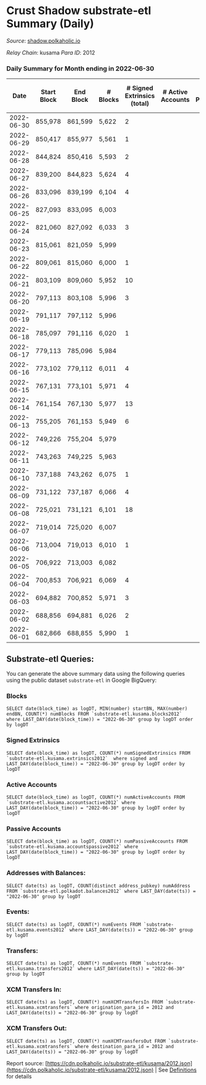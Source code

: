 # Crust Shadow substrate-etl Summary (Daily)

_Source_: [shadow.polkaholic.io](https://shadow.polkaholic.io)

*Relay Chain*: kusama
*Para ID*: 2012



### Daily Summary for Month ending in 2022-06-30


| Date | Start Block | End Block | # Blocks | # Signed Extrinsics (total) | # Active Accounts | # Passive | # New | # Addresses with Balances | # Events | # Transfers | # XCM Transfers In | # XCM Transfers Out | Issues | 
| ---- | ----------- | --------- | -------- | --------------------------- | ----------------- | --------- | ----- | ------------------------- | -------- | ----------- | ------------------ | ------------------- | ------ |
| 2022-06-30 | 855,978 | 861,599 | 5,622 | 2 |  |  |  | 1,430 | 11,263 | 2 ($219.98) | 1 ($4.15) | 2 ($219.98) |  |
| 2022-06-29 | 850,417 | 855,977 | 5,561 | 1 |  |  |  | 1,430 | 11,136 | 1 ($0.94) | 2 ($74.92) |   |  |
| 2022-06-28 | 844,824 | 850,416 | 5,593 | 2 |  |  |  | 1,431 | 11,211 | 2 ($1.97) | 3 ($421.89) | 1 ($0.04) |  |
| 2022-06-27 | 839,200 | 844,823 | 5,624 | 4 |  |  |  | 1,430 | 11,287 | 4 ($168.81) | 4 ($242.37) | 2 ($168.81) |  |
| 2022-06-26 | 833,096 | 839,199 | 6,104 | 4 |  |  |  | 1,430 | 12,236 | 3 ($0.07) | 1 ($290.36) | 1 ($0.02) |  |
| 2022-06-25 | 827,093 | 833,095 | 6,003 |  |  |  |  | 1,429 | 12,025 |   | 5 ($524.53) |   |  |
| 2022-06-24 | 821,060 | 827,092 | 6,033 | 3 |  |  |  | 1,428 | 12,086 | 1 (-) | 1 ($135.04) |   |  |
| 2022-06-23 | 815,061 | 821,059 | 5,999 |  |  |  |  | 1,427 | 12,001 |   |   |   |  |
| 2022-06-22 | 809,061 | 815,060 | 6,000 | 1 |  |  |  | 1,427 | 12,023 | 1 ($96.47) | 4 ($169.30) | 1 ($96.47) |  |
| 2022-06-21 | 803,109 | 809,060 | 5,952 | 10 |  |  |  | 1,426 | 11,966 | 3 ($14.99) | 1 ($0.98) | 2 ($14.98) |  |
| 2022-06-20 | 797,113 | 803,108 | 5,996 | 3 |  |  |  | 1,425 | 12,023 | 1 ($0.05) | 4 ($224.01) |   |  |
| 2022-06-19 | 791,117 | 797,112 | 5,996 |  |  |  |  | 1,424 | 11,994 |   |   |   |  |
| 2022-06-18 | 785,097 | 791,116 | 6,020 | 1 |  |  |  | 1,424 | 12,048 | 1 ($1.01) |   | 1 ($1.01) |  |
| 2022-06-17 | 779,113 | 785,096 | 5,984 |  |  |  |  | 1,424 | 11,970 |   |   |   |  |
| 2022-06-16 | 773,102 | 779,112 | 6,011 | 4 |  |  |  | 1,424 | 12,060 |   |   |   |  |
| 2022-06-15 | 767,131 | 773,101 | 5,971 | 4 |  |  |  | 1,424 | 14,549 | 1,293 ($53,276.11) |   | 1 ($4.73) |  |
| 2022-06-14 | 761,154 | 767,130 | 5,977 | 13 |  |  |  | 1,422 | 12,036 | 3 ($6.85) | 2 ($0.01) |   |  |
| 2022-06-13 | 755,205 | 761,153 | 5,949 | 6 |  |  |  | 1,419 | 11,929 |   | 1 ($1.01) |   |  |
| 2022-06-12 | 749,226 | 755,204 | 5,979 |  |  |  |  | 1,418 | 11,964 |   | 1 ($0.01) |   |  |
| 2022-06-11 | 743,263 | 749,225 | 5,963 |  |  |  |  | 1,417 | 11,931 |   | 1 ($4.92) |   |  |
| 2022-06-10 | 737,188 | 743,262 | 6,075 | 1 |  |  |  | 1,417 | 12,159 | 1 ($0.02) |   | 1 ($0.02) |  |
| 2022-06-09 | 731,122 | 737,187 | 6,066 | 4 |  |  |  | 1,417 | 12,159 |   | 1 ($1.76) |   |  |
| 2022-06-08 | 725,021 | 731,121 | 6,101 | 18 |  |  |  | 1,416 | 12,314 |   | 2 ($18.74) | 1 ($1.15) |  |
| 2022-06-07 | 719,014 | 725,020 | 6,007 |  |  |  |  | 1,414 | 12,024 |   | 2 ($1,328.04) |   |  |
| 2022-06-06 | 713,004 | 719,013 | 6,010 | 1 |  |  |  | 1,413 | 12,035 |   | 2 ($121.04) | 1 ($0.12) |  |
| 2022-06-05 | 706,922 | 713,003 | 6,082 |  |  |  |  | 1,413 | 12,171 |   | 1 ($0.12) |   |  |
| 2022-06-04 | 700,853 | 706,921 | 6,069 | 4 |  |  |  | 1,412 | 12,171 | 1 ($115.65) |   | 1 ($2.22) |  |
| 2022-06-03 | 694,882 | 700,852 | 5,971 | 3 |  |  |  | 1,411 | 11,981 |   | 6 ($467.92) | 1 ($75.17) |  |
| 2022-06-02 | 688,856 | 694,881 | 6,026 | 2 |  |  |  | 1,409 | 12,070 |   | 1 ($11.75) | 1 ($11.66) |  |
| 2022-06-01 | 682,866 | 688,855 | 5,990 | 1 |  |  |  | 1,409 | 11,992 | 1 ($0.12) | 1 ($1,564.65) |   |  |

## Substrate-etl Queries:
You can generate the above summary data using the following queries using the public dataset `substrate-etl` in Google BigQuery:


### Blocks
```
SELECT date(block_time) as logDT, MIN(number) startBN, MAX(number) endBN, COUNT(*) numBlocks FROM `substrate-etl.kusama.blocks2012`  where LAST_DAY(date(block_time)) = "2022-06-30" group by logDT order by logDT
```


### Signed Extrinsics
```
SELECT date(block_time) as logDT, COUNT(*) numSignedExtrinsics FROM `substrate-etl.kusama.extrinsics2012`  where signed and LAST_DAY(date(block_time)) = "2022-06-30" group by logDT order by logDT
```


### Active Accounts
```
SELECT date(block_time) as logDT, COUNT(*) numActiveAccounts FROM `substrate-etl.kusama.accountsactive2012` where LAST_DAY(date(block_time)) = "2022-06-30" group by logDT order by logDT
```


### Passive Accounts
```
SELECT date(block_time) as logDT, COUNT(*) numPassiveAccounts FROM `substrate-etl.kusama.accountspassive2012` where LAST_DAY(date(block_time)) = "2022-06-30" group by logDT order by logDT
```


### Addresses with Balances:
```
SELECT date(ts) as logDT, COUNT(distinct address_pubkey) numAddress FROM `substrate-etl.polkadot.balances2012` where LAST_DAY(date(ts)) = "2022-06-30" group by logDT
```


### Events:
```
SELECT date(ts) as logDT, COUNT(*) numEvents FROM `substrate-etl.kusama.events2012` where LAST_DAY(date(ts)) = "2022-06-30" group by logDT
```


### Transfers:
```
SELECT date(ts) as logDT, COUNT(*) numEvents FROM `substrate-etl.kusama.transfers2012` where LAST_DAY(date(ts)) = "2022-06-30" group by logDT
```


### XCM Transfers In:
```
SELECT date(ts) as logDT, COUNT(*) numXCMTransfersIn FROM `substrate-etl.kusama.xcmtransfers` where origination_para_id = 2012 and LAST_DAY(date(ts)) = "2022-06-30" group by logDT
```


### XCM Transfers Out:
```
SELECT date(ts) as logDT, COUNT(*) numXCMTransfersOut FROM `substrate-etl.kusama.xcmtransfers` where destination_para_id = 2012 and LAST_DAY(date(ts)) = "2022-06-30" group by logDT
```



Report source: [https://cdn.polkaholic.io/substrate-etl/kusama/2012.json](https://cdn.polkaholic.io/substrate-etl/kusama/2012.json) | See [Definitions](/DEFINITIONS.md) for details
